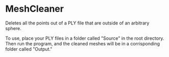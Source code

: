 # MeshCleaner

Deletes all the points out of a PLY file that are outside of an arbitrary sphere.

To use, place your PLY files in a folder called "Source" in the root directory. Then run the program, and the cleaned meshes will be in a corrisponding folder called "Output."
